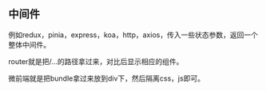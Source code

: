 ## 中间件

例如redux，pinia，express，koa，http，axios，传入一些状态参数，返回一个整体中间件。



router就是把/...的路径拿过来，对比后显示相应的组件。



微前端就是把bundle拿过来放到div下，然后隔离css，js即可。
